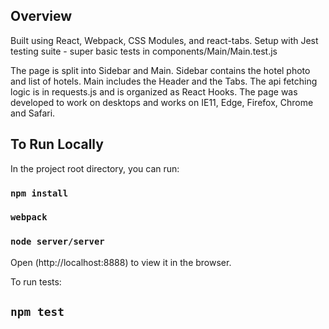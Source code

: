 ## Overview

Built using React, Webpack, CSS Modules, and react-tabs.
Setup with Jest testing suite - super basic tests in components/Main/Main.test.js

The page is split into Sidebar and Main. Sidebar contains the hotel photo and list of hotels. Main includes the Header and the Tabs. The api fetching logic is in requests.js and is organized as React Hooks. The page was developed to work on desktops and works on IE11, Edge, Firefox, Chrome and Safari.

## To Run Locally

In the project root directory, you can run:

### `npm install`
### `webpack`
### `node server/server`
Open (http://localhost:8888) to view it in the browser.

To run tests:

## `npm test`
